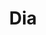 ---
title: "Dia"
url: /ciudad-autonoma-de-buenos-aires/dia-avenida-jose-maria-moreno/
shop: Supermarkt
---